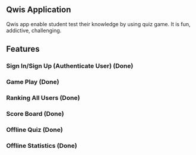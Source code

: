 ## Qwis Application

Qwis app enable student test their knowledge by using quiz game. It is fun, addictive, challenging.

## Features

### Sign In/Sign Up (Authenticate User) (Done)

### Game Play (Done)

### Ranking All Users (Done)

### Score Board (Done)

### Offline Quiz (Done)

### Offline Statistics (Done)
